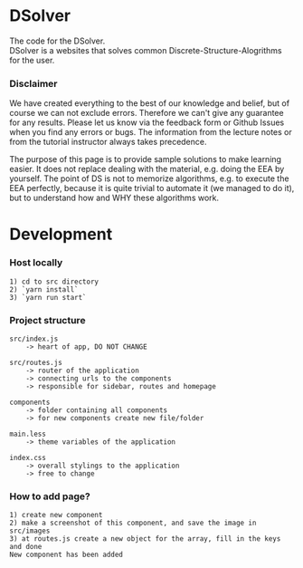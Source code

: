 # DSolver

The code for the DSolver.   
DSolver is a websites that solves common Discrete-Structure-Alogrithms for the user. 

### Disclaimer
We have created everything to the best of our knowledge and belief, but of course we can not exclude errors. Therefore we can't give any guarantee for any results. Please let us know via the feedback form or Github Issues when you find any errors or bugs. 
The information from the lecture notes or from the tutorial instructor always takes precedence.

The purpose of this page is to provide sample solutions to make learning easier. It does not replace dealing with the material, e.g. doing the EEA by yourself. The point of DS is not to memorize algorithms, e.g. to execute the EEA perfectly, because it is quite trivial to automate it (we managed to do it), but to understand how and WHY these algorithms work.




# Development 

### Host locally
    1) cd to src directory
    2) `yarn install`
    3) `yarn run start`


### Project structure 
    src/index.js
        -> heart of app, DO NOT CHANGE 

    src/routes.js
        -> router of the application 
        -> connecting urls to the components
        -> responsible for sidebar, routes and homepage

    components
        -> folder containing all components
        -> for new components create new file/folder 

    main.less
        -> theme variables of the application
    
    index.css 
        -> overall stylings to the application
        -> free to change 


### How to add page?
    1) create new component 
    2) make a screenshot of this component, and save the image in src/images
    3) at routes.js create a new object for the array, fill in the keys and done
    New component has been added



